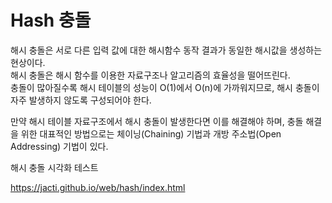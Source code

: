 # Hash 충돌

해시 충돌은 서로 다른 입력 값에 대한 해시함수 동작 결과가 동일한 해시값을 생성하는 현상이다.  
해시 충돌은 해시 함수를 이용한 자료구조나 알고리즘의 효율성을 떨어뜨린다.  
충돌이 많아질수록 해시 테이블의 성능이 O(1)에서 O(n)에 가까워지므로, 해시 충돌이 자주 발생하지 않도록 구성되어야 한다.

만약 해시 테이블 자료구조에서 해시 충돌이 발생한다면 이를 해결해야 하며,
충돌 해결을 위한 대표적인 방법으로는 체이닝(Chaining) 기법과 개방 주소법(Open Addressing) 기법이 있다.


해시 충돌 시각화 테스트

https://jacti.github.io/web/hash/index.html